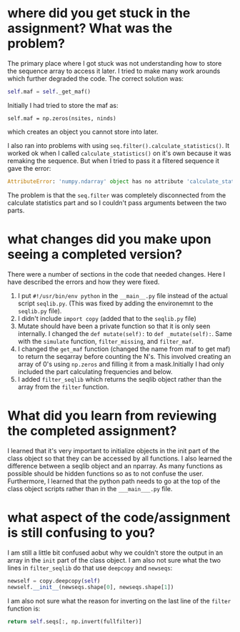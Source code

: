 # where did you get stuck in the assignment? What was the problem?
The primary place where I got stuck was not understanding how to store the sequence array to access it later. I tried to make many work arounds which further degraded the code.
The correct solution was:
```python
self.maf = self._get_maf()
```

Initially I had tried to store the maf as:
```phython
self.maf = np.zeros(nsites, ninds)
```
which creates an object you cannot store into later.

I also ran into problems with using ```seq.filter().calculate_statistics()```. It worked ok when I called ```calculate_statistics()``` on it's own because it was remaking the sequence. But when I tried to pass it a filtered sequence it gave the error:
```python
AttributeError: 'numpy.ndarray' object has no attribute 'calculate_statistics'
```
The problem is that the ```seq.filter``` was completely disconnected from the calculate statistics part and so I couldn't pass arguments between the two parts. 

# what changes did you make upon seeing a completed version?
There were a number of sections in the code that needed changes. Here I have described the errors and how they were fixed.
1. I put ```#!/usr/bin/env python``` in the ```__main__.py``` file instead of the actual script ```seqlib.py```. (This was fixed by adding the environemnt to the ```seqlib.py``` file).
2. I didn't include ```import copy``` (added that to the ```seqlib.py``` file)
3. Mutate should have been a private function so that it is only seen internally. I changed the ```def mutate(self):``` to ```def _mutate(self):```. Same with the ```simulate``` function, ```filter_missing```, and ```filter_maf```.
4. I changed the ```get_maf``` function (changed the name from maf to get maf) to return the seqarray before counting the N's. This involved creating an array of 0's using ```np.zeros``` and filling it from a mask.Initially I had only included the part calculating frequencies and below.
5. I added ```filter_seqlib``` which returns the seqlib object rather than the array from the ```filter``` function. 

# What did you learn from reviewing the completed assignment?
I learned that it's very important to initialize objects in the init part of the class object so that they can be accessed by all functions. I also learned the difference between a seqlib object and an nparray. As many functions as possible should be hidden functions so as to not confuse the user. Furthermore, I learned that the python path needs to go at the top of the class object scripts rather than in the ```___main___.py``` file. 


# what aspect of the code/assignment is still confusing to you?
I am still a little bit confused aobut why we couldn't store the output in an array in the ```init``` part of the class object. I am also not sure what the two lines in ```filter_seqlib``` do that use ```deepcopy``` and ```newseqs```:
```python
newself = copy.deepcopy(self)       
newself.__init__(newseqs.shape[0], newseqs.shape[1]) 
````
I am also not sure what the reason for inverting on the last line of the ```filter``` function is:
```python
return self.seqs[:, np.invert(fullfilter)]
```

